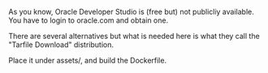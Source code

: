 As you know, Oracle Developer Studio is (free but) not publicliy available.  You have to login to oracle.com and obtain one.

There are several alternatives but what is needed here is what they call the "Tarfile Download" distribution.

Place it under assets/, and build the Dockerfile.
